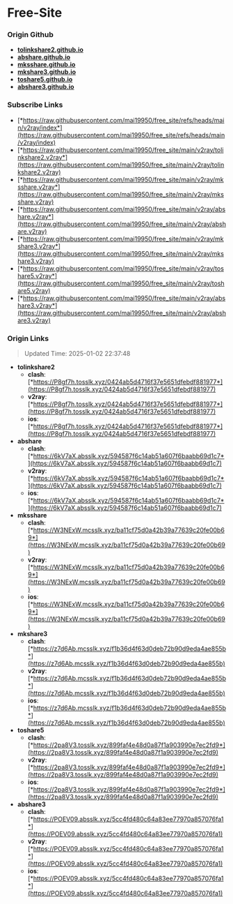 # Free-Site

### Origin Github

- [**tolinkshare2.github.io**](https://github.com/tolinkshare2/tolinkshare2.github.io)
- [**abshare.github.io**](https://github.com/abshare/abshare.github.io)
- [**mksshare.github.io**](https://github.com/mksshare/mksshare.github.io)
- [**mkshare3.github.io**](https://github.com/mkshare3/mkshare3.github.io)
- [**toshare5.github.io**](https://github.com/toshare5/toshare5.github.io)
- [**abshare3.github.io**](https://github.com/abshare3/abshare3.github.io)

### Subscribe Links

- [*https://raw.githubusercontent.com/mai19950/free_site/refs/heads/main/v2ray/index*](https://raw.githubusercontent.com/mai19950/free_site/refs/heads/main/v2ray/index)
- [*https://raw.githubusercontent.com/mai19950/free_site/main/v2ray/tolinkshare2.v2ray*](https://raw.githubusercontent.com/mai19950/free_site/main/v2ray/tolinkshare2.v2ray)
- [*https://raw.githubusercontent.com/mai19950/free_site/main/v2ray/mksshare.v2ray*](https://raw.githubusercontent.com/mai19950/free_site/main/v2ray/mksshare.v2ray)
- [*https://raw.githubusercontent.com/mai19950/free_site/main/v2ray/abshare.v2ray*](https://raw.githubusercontent.com/mai19950/free_site/main/v2ray/abshare.v2ray)
- [*https://raw.githubusercontent.com/mai19950/free_site/main/v2ray/mkshare3.v2ray*](https://raw.githubusercontent.com/mai19950/free_site/main/v2ray/mkshare3.v2ray)
- [*https://raw.githubusercontent.com/mai19950/free_site/main/v2ray/toshare5.v2ray*](https://raw.githubusercontent.com/mai19950/free_site/main/v2ray/toshare5.v2ray)
- [*https://raw.githubusercontent.com/mai19950/free_site/main/v2ray/abshare3.v2ray*](https://raw.githubusercontent.com/mai19950/free_site/main/v2ray/abshare3.v2ray)

### Origin Links

> Updated Time: 2025-01-02 22:37:48

- **tolinkshare2**
  - **clash**: [*https://P8gf7h.tosslk.xyz/0424ab5d4716f37e5651dfebdf881977*](https://P8gf7h.tosslk.xyz/0424ab5d4716f37e5651dfebdf881977)
  - **v2ray**: [*https://P8gf7h.tosslk.xyz/0424ab5d4716f37e5651dfebdf881977*](https://P8gf7h.tosslk.xyz/0424ab5d4716f37e5651dfebdf881977)
  - **ios**: [*https://P8gf7h.tosslk.xyz/0424ab5d4716f37e5651dfebdf881977*](https://P8gf7h.tosslk.xyz/0424ab5d4716f37e5651dfebdf881977)
- **abshare**
  - **clash**: [*https://6kV7aX.absslk.xyz/594587f6c14ab51a607f6baabb69d1c7*](https://6kV7aX.absslk.xyz/594587f6c14ab51a607f6baabb69d1c7)
  - **v2ray**: [*https://6kV7aX.absslk.xyz/594587f6c14ab51a607f6baabb69d1c7*](https://6kV7aX.absslk.xyz/594587f6c14ab51a607f6baabb69d1c7)
  - **ios**: [*https://6kV7aX.absslk.xyz/594587f6c14ab51a607f6baabb69d1c7*](https://6kV7aX.absslk.xyz/594587f6c14ab51a607f6baabb69d1c7)
- **mksshare**
  - **clash**: [*https://W3NExW.mcsslk.xyz/ba11cf75d0a42b39a77639c20fe00b69*](https://W3NExW.mcsslk.xyz/ba11cf75d0a42b39a77639c20fe00b69)
  - **v2ray**: [*https://W3NExW.mcsslk.xyz/ba11cf75d0a42b39a77639c20fe00b69*](https://W3NExW.mcsslk.xyz/ba11cf75d0a42b39a77639c20fe00b69)
  - **ios**: [*https://W3NExW.mcsslk.xyz/ba11cf75d0a42b39a77639c20fe00b69*](https://W3NExW.mcsslk.xyz/ba11cf75d0a42b39a77639c20fe00b69)
- **mkshare3**
  - **clash**: [*https://z7d6Ab.mcsslk.xyz/f1b36d4f63d0deb72b90d9eda4ae855b*](https://z7d6Ab.mcsslk.xyz/f1b36d4f63d0deb72b90d9eda4ae855b)
  - **v2ray**: [*https://z7d6Ab.mcsslk.xyz/f1b36d4f63d0deb72b90d9eda4ae855b*](https://z7d6Ab.mcsslk.xyz/f1b36d4f63d0deb72b90d9eda4ae855b)
  - **ios**: [*https://z7d6Ab.mcsslk.xyz/f1b36d4f63d0deb72b90d9eda4ae855b*](https://z7d6Ab.mcsslk.xyz/f1b36d4f63d0deb72b90d9eda4ae855b)
- **toshare5**
  - **clash**: [*https://2pa8V3.tosslk.xyz/899faf4e48d0a87f1a903990e7ec2fd9*](https://2pa8V3.tosslk.xyz/899faf4e48d0a87f1a903990e7ec2fd9)
  - **v2ray**: [*https://2pa8V3.tosslk.xyz/899faf4e48d0a87f1a903990e7ec2fd9*](https://2pa8V3.tosslk.xyz/899faf4e48d0a87f1a903990e7ec2fd9)
  - **ios**: [*https://2pa8V3.tosslk.xyz/899faf4e48d0a87f1a903990e7ec2fd9*](https://2pa8V3.tosslk.xyz/899faf4e48d0a87f1a903990e7ec2fd9)
- **abshare3**
  - **clash**: [*https://POEV09.absslk.xyz/5cc4fd480c64a83ee77970a857076fa1*](https://POEV09.absslk.xyz/5cc4fd480c64a83ee77970a857076fa1)
  - **v2ray**: [*https://POEV09.absslk.xyz/5cc4fd480c64a83ee77970a857076fa1*](https://POEV09.absslk.xyz/5cc4fd480c64a83ee77970a857076fa1)
  - **ios**: [*https://POEV09.absslk.xyz/5cc4fd480c64a83ee77970a857076fa1*](https://POEV09.absslk.xyz/5cc4fd480c64a83ee77970a857076fa1)
